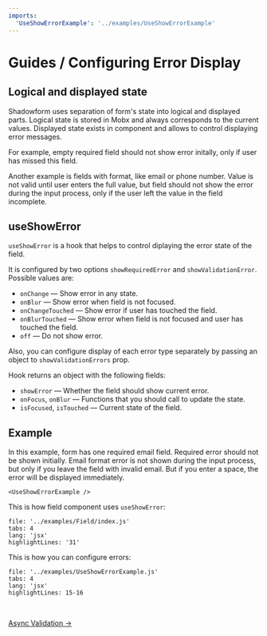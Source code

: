 ```yaml
---
imports:
  'UseShowErrorExample': '../examples/UseShowErrorExample'
---
```


# Guides / Configuring Error Display

## Logical and displayed state

Shadowform uses separation of form's state into logical and displayed parts.
Logical state is stored in Mobx and always corresponds to the current values.
Displayed state exists in component and allows to control displaying 
error messages.

For example, empty required field should not show error initally,
only if user has missed this field.

Another example is fields with format, like email or phone number.
Value is not valid until user enters the full value,
but field should not show the error during the input process,
only if the user left the value in the field incomplete.

## useShowError

`useShowError` is a hook that helps to control diplaying the error state of the field.

It is configured by two options `showRequiredError` and `showValidationError`.
Possible values are:
- `onChange` &mdash; Show error in any state.
- `onBlur` &mdash; Show error when field is not focused.
- `onChangeTouched` &mdash; Show error if user has touched the field.
- `onBlurTouched` &mdash; Show error when field is not focused and user 
  has touched the field.
- `off` &mdash; Do not show error.

Also, you can configure display of each error type separately
by passing an object to `showValidationErrors` prop.

Hook returns an object with the following fields:

- `showError` &mdash; Whether the field should show current error.
- `onFocus`, `onBlur` &mdash; Functions that you should call to update the state.
- `isFocused`, `isTouched` &mdash; Current state of the field.

## Example

In this example, form has one required email field.
Required error should not be shown initially.
Email format error is not shown during the input process,
but only if you leave the field with invalid email.
But if you enter a space, the error will be displayed immediately.

```@render
<UseShowErrorExample />
```

This is how field component uses `useShowError`:

```@source
file: '../examples/Field/index.js'
tabs: 4
lang: 'jsx'
highlightLines: '31'
```

This is how you can configure errors:

```@source
file: '../examples/UseShowErrorExample.js'
tabs: 4
lang: 'jsx'
highlightLines: 15-16
```

<br>

[Async Validation →](/guides/async-validation)
